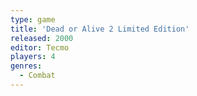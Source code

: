 ```yaml
---
type: game
title: 'Dead or Alive 2 Limited Edition'
released: 2000
editor: Tecmo
players: 4
genres:
  - Combat
---
```


